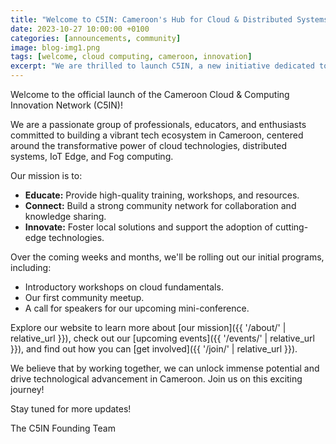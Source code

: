 ```yaml
---
title: "Welcome to C5IN: Cameroon's Hub for Cloud & Distributed Systems Innovation!"
date: 2023-10-27 10:00:00 +0100
categories: [announcements, community]
image: blog-img1.png
tags: [welcome, cloud computing, cameroon, innovation]
excerpt: "We are thrilled to launch C5IN, a new initiative dedicated to fostering growth and expertise in cloud computing, distributed systems, IoT Edge, and Fog technologies across Cameroon."
---
```


Welcome to the official launch of the Cameroon Cloud & Computing Innovation Network (C5IN)!

We are a passionate group of professionals, educators, and enthusiasts committed to building a vibrant tech ecosystem in Cameroon, centered around the transformative power of cloud technologies, distributed systems, IoT Edge, and Fog computing.

Our mission is to:
*   **Educate:** Provide high-quality training, workshops, and resources.
*   **Connect:** Build a strong community network for collaboration and knowledge sharing.
*   **Innovate:** Foster local solutions and support the adoption of cutting-edge technologies.

Over the coming weeks and months, we'll be rolling out our initial programs, including:
*   Introductory workshops on cloud fundamentals.
*   Our first community meetup.
*   A call for speakers for our upcoming mini-conference.

Explore our website to learn more about [our mission]({{ '/about/' | relative_url }}), check out our [upcoming events]({{ '/events/' | relative_url }}), and find out how you can [get involved]({{ '/join/' | relative_url }}).

We believe that by working together, we can unlock immense potential and drive technological advancement in Cameroon. Join us on this exciting journey!

Stay tuned for more updates!

The C5IN Founding Team